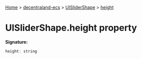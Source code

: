 [Home](./index) &gt; [decentraland-ecs](./decentraland-ecs.md) &gt; [UISliderShape](./decentraland-ecs.uislidershape.md) &gt; [height](./decentraland-ecs.uislidershape.height.md)

# UISliderShape.height property


**Signature:**
```javascript
height: string
```
